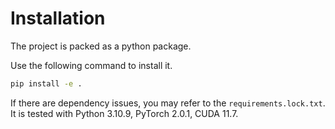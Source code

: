 # Installation

The project is packed as a python package.

Use the following command to install it.

```bash
pip install -e .
```

If there are dependency issues, you may refer to the `requirements.lock.txt`. It is tested with Python 3.10.9, PyTorch
2.0.1, CUDA 11.7.